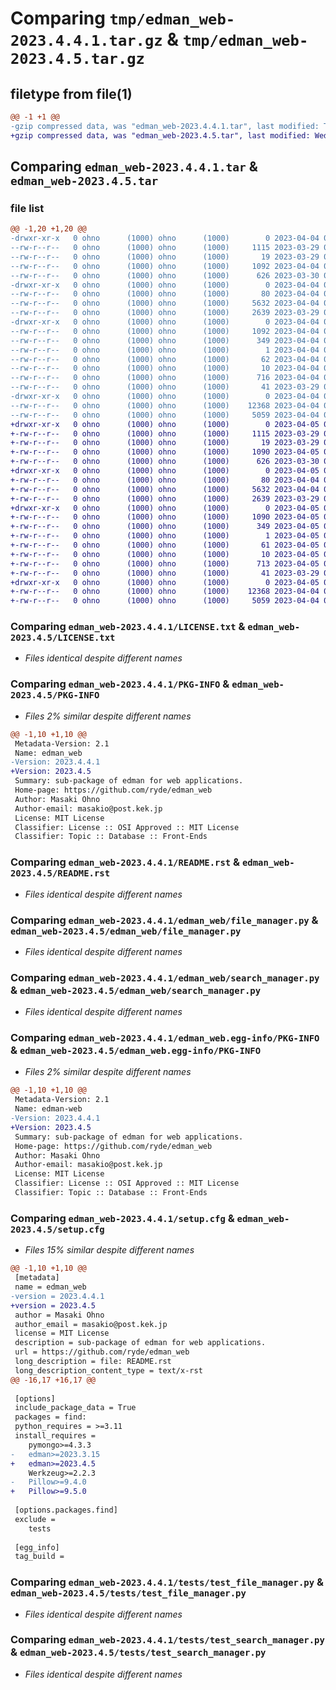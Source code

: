 # Comparing `tmp/edman_web-2023.4.4.1.tar.gz` & `tmp/edman_web-2023.4.5.tar.gz`

## filetype from file(1)

```diff
@@ -1 +1 @@
-gzip compressed data, was "edman_web-2023.4.4.1.tar", last modified: Tue Apr  4 06:23:03 2023, max compression
+gzip compressed data, was "edman_web-2023.4.5.tar", last modified: Wed Apr  5 05:26:27 2023, max compression
```

## Comparing `edman_web-2023.4.4.1.tar` & `edman_web-2023.4.5.tar`

### file list

```diff
@@ -1,20 +1,20 @@
-drwxr-xr-x   0 ohno      (1000) ohno      (1000)        0 2023-04-04 06:23:03.483284 edman_web-2023.4.4.1/
--rw-r--r--   0 ohno      (1000) ohno      (1000)     1115 2023-03-29 09:20:48.000000 edman_web-2023.4.4.1/LICENSE.txt
--rw-r--r--   0 ohno      (1000) ohno      (1000)       19 2023-03-29 09:20:48.000000 edman_web-2023.4.4.1/MANIFEST.in
--rw-r--r--   0 ohno      (1000) ohno      (1000)     1092 2023-04-04 06:23:03.483284 edman_web-2023.4.4.1/PKG-INFO
--rw-r--r--   0 ohno      (1000) ohno      (1000)      626 2023-03-30 03:11:16.000000 edman_web-2023.4.4.1/README.rst
-drwxr-xr-x   0 ohno      (1000) ohno      (1000)        0 2023-04-04 06:23:03.483284 edman_web-2023.4.4.1/edman_web/
--rw-r--r--   0 ohno      (1000) ohno      (1000)       80 2023-04-04 05:55:42.000000 edman_web-2023.4.4.1/edman_web/__init__.py
--rw-r--r--   0 ohno      (1000) ohno      (1000)     5632 2023-04-04 05:55:42.000000 edman_web-2023.4.4.1/edman_web/file_manager.py
--rw-r--r--   0 ohno      (1000) ohno      (1000)     2639 2023-03-29 09:20:48.000000 edman_web-2023.4.4.1/edman_web/search_manager.py
-drwxr-xr-x   0 ohno      (1000) ohno      (1000)        0 2023-04-04 06:23:03.483284 edman_web-2023.4.4.1/edman_web.egg-info/
--rw-r--r--   0 ohno      (1000) ohno      (1000)     1092 2023-04-04 06:23:03.000000 edman_web-2023.4.4.1/edman_web.egg-info/PKG-INFO
--rw-r--r--   0 ohno      (1000) ohno      (1000)      349 2023-04-04 06:23:03.000000 edman_web-2023.4.4.1/edman_web.egg-info/SOURCES.txt
--rw-r--r--   0 ohno      (1000) ohno      (1000)        1 2023-04-04 06:23:03.000000 edman_web-2023.4.4.1/edman_web.egg-info/dependency_links.txt
--rw-r--r--   0 ohno      (1000) ohno      (1000)       62 2023-04-04 06:23:03.000000 edman_web-2023.4.4.1/edman_web.egg-info/requires.txt
--rw-r--r--   0 ohno      (1000) ohno      (1000)       10 2023-04-04 06:23:03.000000 edman_web-2023.4.4.1/edman_web.egg-info/top_level.txt
--rw-r--r--   0 ohno      (1000) ohno      (1000)      716 2023-04-04 06:23:03.493284 edman_web-2023.4.4.1/setup.cfg
--rw-r--r--   0 ohno      (1000) ohno      (1000)       41 2023-03-29 09:20:48.000000 edman_web-2023.4.4.1/setup.py
-drwxr-xr-x   0 ohno      (1000) ohno      (1000)        0 2023-04-04 06:23:03.483284 edman_web-2023.4.4.1/tests/
--rw-r--r--   0 ohno      (1000) ohno      (1000)    12368 2023-04-04 05:55:42.000000 edman_web-2023.4.4.1/tests/test_file_manager.py
--rw-r--r--   0 ohno      (1000) ohno      (1000)     5059 2023-04-04 05:55:42.000000 edman_web-2023.4.4.1/tests/test_search_manager.py
+drwxr-xr-x   0 ohno      (1000) ohno      (1000)        0 2023-04-05 05:26:27.278967 edman_web-2023.4.5/
+-rw-r--r--   0 ohno      (1000) ohno      (1000)     1115 2023-03-29 09:20:48.000000 edman_web-2023.4.5/LICENSE.txt
+-rw-r--r--   0 ohno      (1000) ohno      (1000)       19 2023-03-29 09:20:48.000000 edman_web-2023.4.5/MANIFEST.in
+-rw-r--r--   0 ohno      (1000) ohno      (1000)     1090 2023-04-05 05:26:27.278967 edman_web-2023.4.5/PKG-INFO
+-rw-r--r--   0 ohno      (1000) ohno      (1000)      626 2023-03-30 03:11:16.000000 edman_web-2023.4.5/README.rst
+drwxr-xr-x   0 ohno      (1000) ohno      (1000)        0 2023-04-05 05:26:27.278967 edman_web-2023.4.5/edman_web/
+-rw-r--r--   0 ohno      (1000) ohno      (1000)       80 2023-04-04 05:55:42.000000 edman_web-2023.4.5/edman_web/__init__.py
+-rw-r--r--   0 ohno      (1000) ohno      (1000)     5632 2023-04-04 05:55:42.000000 edman_web-2023.4.5/edman_web/file_manager.py
+-rw-r--r--   0 ohno      (1000) ohno      (1000)     2639 2023-03-29 09:20:48.000000 edman_web-2023.4.5/edman_web/search_manager.py
+drwxr-xr-x   0 ohno      (1000) ohno      (1000)        0 2023-04-05 05:26:27.278967 edman_web-2023.4.5/edman_web.egg-info/
+-rw-r--r--   0 ohno      (1000) ohno      (1000)     1090 2023-04-05 05:26:27.000000 edman_web-2023.4.5/edman_web.egg-info/PKG-INFO
+-rw-r--r--   0 ohno      (1000) ohno      (1000)      349 2023-04-05 05:26:27.000000 edman_web-2023.4.5/edman_web.egg-info/SOURCES.txt
+-rw-r--r--   0 ohno      (1000) ohno      (1000)        1 2023-04-05 05:26:27.000000 edman_web-2023.4.5/edman_web.egg-info/dependency_links.txt
+-rw-r--r--   0 ohno      (1000) ohno      (1000)       61 2023-04-05 05:26:27.000000 edman_web-2023.4.5/edman_web.egg-info/requires.txt
+-rw-r--r--   0 ohno      (1000) ohno      (1000)       10 2023-04-05 05:26:27.000000 edman_web-2023.4.5/edman_web.egg-info/top_level.txt
+-rw-r--r--   0 ohno      (1000) ohno      (1000)      713 2023-04-05 05:26:27.278967 edman_web-2023.4.5/setup.cfg
+-rw-r--r--   0 ohno      (1000) ohno      (1000)       41 2023-03-29 09:20:48.000000 edman_web-2023.4.5/setup.py
+drwxr-xr-x   0 ohno      (1000) ohno      (1000)        0 2023-04-05 05:26:27.278967 edman_web-2023.4.5/tests/
+-rw-r--r--   0 ohno      (1000) ohno      (1000)    12368 2023-04-04 05:55:42.000000 edman_web-2023.4.5/tests/test_file_manager.py
+-rw-r--r--   0 ohno      (1000) ohno      (1000)     5059 2023-04-04 05:55:42.000000 edman_web-2023.4.5/tests/test_search_manager.py
```

### Comparing `edman_web-2023.4.4.1/LICENSE.txt` & `edman_web-2023.4.5/LICENSE.txt`

 * *Files identical despite different names*

### Comparing `edman_web-2023.4.4.1/PKG-INFO` & `edman_web-2023.4.5/PKG-INFO`

 * *Files 2% similar despite different names*

```diff
@@ -1,10 +1,10 @@
 Metadata-Version: 2.1
 Name: edman_web
-Version: 2023.4.4.1
+Version: 2023.4.5
 Summary: sub-package of edman for web applications.
 Home-page: https://github.com/ryde/edman_web
 Author: Masaki Ohno
 Author-email: masakio@post.kek.jp
 License: MIT License
 Classifier: License :: OSI Approved :: MIT License
 Classifier: Topic :: Database :: Front-Ends
```

### Comparing `edman_web-2023.4.4.1/README.rst` & `edman_web-2023.4.5/README.rst`

 * *Files identical despite different names*

### Comparing `edman_web-2023.4.4.1/edman_web/file_manager.py` & `edman_web-2023.4.5/edman_web/file_manager.py`

 * *Files identical despite different names*

### Comparing `edman_web-2023.4.4.1/edman_web/search_manager.py` & `edman_web-2023.4.5/edman_web/search_manager.py`

 * *Files identical despite different names*

### Comparing `edman_web-2023.4.4.1/edman_web.egg-info/PKG-INFO` & `edman_web-2023.4.5/edman_web.egg-info/PKG-INFO`

 * *Files 2% similar despite different names*

```diff
@@ -1,10 +1,10 @@
 Metadata-Version: 2.1
 Name: edman-web
-Version: 2023.4.4.1
+Version: 2023.4.5
 Summary: sub-package of edman for web applications.
 Home-page: https://github.com/ryde/edman_web
 Author: Masaki Ohno
 Author-email: masakio@post.kek.jp
 License: MIT License
 Classifier: License :: OSI Approved :: MIT License
 Classifier: Topic :: Database :: Front-Ends
```

### Comparing `edman_web-2023.4.4.1/setup.cfg` & `edman_web-2023.4.5/setup.cfg`

 * *Files 15% similar despite different names*

```diff
@@ -1,10 +1,10 @@
 [metadata]
 name = edman_web
-version = 2023.4.4.1
+version = 2023.4.5
 author = Masaki Ohno
 author_email = masakio@post.kek.jp
 license = MIT License
 description = sub-package of edman for web applications.
 url = https://github.com/ryde/edman_web
 long_description = file: README.rst
 long_description_content_type = text/x-rst
@@ -16,17 +16,17 @@
 
 [options]
 include_package_data = True
 packages = find:
 python_requires = >=3.11
 install_requires = 
 	pymongo>=4.3.3
-	edman>=2023.3.15
+	edman>=2023.4.5
 	Werkzeug>=2.2.3
-	Pillow>=9.4.0
+	Pillow>=9.5.0
 
 [options.packages.find]
 exclude = 
 	tests
 
 [egg_info]
 tag_build =
```

### Comparing `edman_web-2023.4.4.1/tests/test_file_manager.py` & `edman_web-2023.4.5/tests/test_file_manager.py`

 * *Files identical despite different names*

### Comparing `edman_web-2023.4.4.1/tests/test_search_manager.py` & `edman_web-2023.4.5/tests/test_search_manager.py`

 * *Files identical despite different names*

